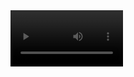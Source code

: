 <video src='images/anpr_vid.jpg' width=180/>
![Detection Snip 1](images/anpr_snip1.jpg)
![Detection Snip 2](images/anpr_snip2.jpg)
